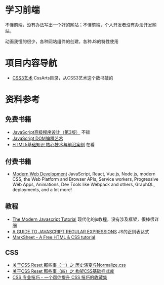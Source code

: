 # 学习前端
不懂前端，没有办法写出一个好的网站；不懂前端，个人开发者没有办法开发网站。      

动画我懂的很少，各种网站组件的创建，各种JS的特性使用        


# 项目内容导航
* [CSS3艺术](./CssArts/index.html) CssArts目录，从CSS3艺术这个数书敲的

# 资料参考
## 免费书籍
- [JavaScript高级程序设计（第3版）]() 不错
- [JavaScript DOM编程艺术]()
- [HTML5基础知识  核心技术与前沿案例]() 在看

## 付费书籍
- [Modern Web Development](https://gumroad.com/l/FKbd) JavaScript, React, Vue.js, Node.js, modern CSS, the Web Platform and Browser APIs, Service workers, Progressive Web Apps, Animations, Dev Tools like Webpack and others, GraphQL, deployments, and a lot more!

## 教程
- [The Modern Javascript Tutorial](https://javascript.info/) 现代化的js教程，没有涉及框架，很棒很详细
- [A GUIDE TO JAVASCRIPT REGULAR EXPRESSIONS](https://flaviocopes.com/javascript-regular-expressions/) JS的正则表达式
- [MarkSheet -  A Free HTML & CSS tutorial](https://marksheet.io/)

## CSS
- [关于CSS Reset 那些事（一）之 历史演变与Normalize.css](https://segmentfault.com/a/1190000003021766)
- [关于CSS Reset 那些事（四）之 构架CSS基础样式库](https://segmentfault.com/a/1190000003055238)
- [CSS 专业技巧 - 一个帮你提升 CSS 技巧的收藏集](https://github.com/AllThingsSmitty/css-protips/tree/master/translations/zh-CN)